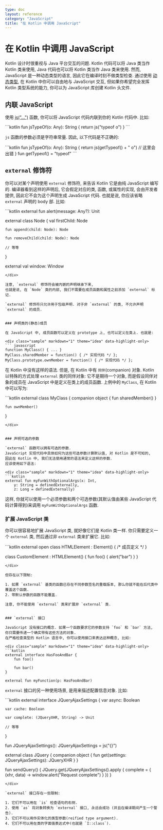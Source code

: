 ```yaml
---
type: doc
layout: reference
category: "JavaScript"
title: "在 Kotlin 中调用 JavaScript"
---
```


# 在 Kotlin 中调用 JavaScript

Kotlin 设计时很重视与 Java 平台交互的问题.
Kotlin 代码可以将 Java 类当作 Kotlin 类来使用, Java 代码也可以将 Kotlin 类当作 Java 类来使用.
然而, JavaScript 是一种动态类型的语言, 因此它在编译时刻不做类型检查.
通过使用 [动态类型](dynamic-type.html), 在 Kotlin 中你可以自由地与 JavaScript 交互,
但如果你希望完全发挥 Kotlin 类型系统的能力, 你可以为 JavaScript 库创建 Kotlin 头文件.


## 内联 JavaScript

使用 [js("...")](/api/latest/jvm/stdlib/kotlin.js/js.html) 函数, 你可以将 JavaScript 代码内联到你的 Kotlin 代码中.
比如:

<div class="sample" markdown="1" theme="idea" data-highlight-only>
```kotlin
fun jsTypeOf(o: Any): String {
    return js("typeof o")
}
```
</div>

`js` 函数的参数必须是字符串常量. 因此, 以下代码是不正确的:

<div class="sample" markdown="1" theme="idea" data-highlight-only>
```kotlin
fun jsTypeOf(o: Any): String {
    return js(getTypeof() + " o") // 这里会出错
}
fun getTypeof() = "typeof"
```
</div>


## `external` 修饰符

你可以对某个声明使用 `external` 修饰符, 来告诉 Kotlin 它是由纯 JavaScript 编写的.
编译器看到这样的声明后, 它会假定对应的类, 函数, 或属性的实现, 会由开发者提供, 因此它不会为这个声明生成 JavaScript 代码.
也就是说, 你应该省略 `external` 声明的 body 部. 比如:

<div class="sample" markdown="1" theme="idea" data-highlight-only>
```kotlin
external fun alert(message: Any?): Unit

external class Node {
    val firstChild: Node

    fun append(child: Node): Node

    fun removeChild(child: Node): Node

    // 等等
}

external val window: Window
```
</div>

注意, `external` 修饰符会被内嵌的声明继承下来,
也就是说, 在 `Node` 类的内部, 我们不需要在成员函数和属性之前添加 `external` 标记.

`external` 修饰符只允许用于包级声明. 对于非 `external` 的类, 不允许声明 `external` 的成员.


### 声明类的(静态)成员

在 JavaScript 中, 成员函数可以定义在 prototype 上, 也可以定义在类上. 也就是:

<div class="sample" markdown="1" theme="idea" data-highlight-only>
``` javascript
function MyClass() { ... }
MyClass.sharedMember = function() { /* 实现代码 */ };
MyClass.prototype.ownMember = function() { /* 实现代码 */ };
```
</div>

在 Kotlin 中没有这样的语法. 但是, 在 Kotlin 中有 `同伴`(companion) 对象.
Kotlin 以特殊的方式处理 `external` 类的同伴对象: 它不是期待一个对象, 而是假设同伴对象的成员在 JavaScript 中是定义在类上的成员函数.
上例中的 `MyClass`, 在 Kotlin 中可以写为:

<div class="sample" markdown="1" theme="idea" data-highlight-only>
```kotlin
external class MyClass {
    companion object {
        fun sharedMember()
    }

    fun ownMember()
}
```
</div>


### 声明可选的参数

`external` 函数可以拥有可选的参数.
JavaScript 实现代码中具体如何为这些可选参数计算默认值, 对 Kotlin 是不可知的,
因此在 Kotlin 中, 我们无法使用通常的语法来定义这样的参数.
应该使用如下语法:

<div class="sample" markdown="1" theme="idea" data-highlight-only>
```kotlin
external fun myFunWithOptionalArgs(x: Int,
    y: String = definedExternally,
    z: Long = definedExternally)
```
</div>

这样, 你就可以使用一个必须参数和两个可选参数(其默认值由某些 JavaScript 代码计算得到)来调用 `myFunWithOptionalArgs` 函数.


### 扩展 JavaScript 类

你可以很容易地扩展 JavaScript 类, 就好像它们是 Kotlin 类一样.
你只需要定义一个 `external` 类, 然后通过非 `external` 类来扩展它. 比如:

<div class="sample" markdown="1" theme="idea" data-highlight-only>
```kotlin
external open class HTMLElement : Element() {
    /* 成员定义 */
}

class CustomElement : HTMLElement() {
    fun foo() {
        alert("bar")
    }
}
```
</div>

但存在以下限制:

1. 如果 `external` 基类的函数已存在不同参数签名的重载版本, 那么你就不能在后代类中覆盖这个函数.
2. 带默认参数的函数不能覆盖.

注意, 你不能使用 `external` 类来扩展非 `external` 类.


### `external` 接口

JavaScript 没有接口的概念. 如果一个函数要求它的参数支持 `foo` 和 `bar` 方法, 你只需要传递一个确实带有这些方法的对象.
在严格检查类型的 Kotlin 语言中, 你可以使用接口来表达这种概念, 比如:

<div class="sample" markdown="1" theme="idea" data-highlight-only>
```kotlin
external interface HasFooAndBar {
    fun foo()

    fun bar()
}

external fun myFunction(p: HasFooAndBar)
```
</div>

`external` 接口的另一种使用场景, 是用来描述配置信息对象. 比如:

<div class="sample" markdown="1" theme="idea" data-highlight-only auto-indent="false">
```kotlin
external interface JQueryAjaxSettings {
    var async: Boolean

    var cache: Boolean

    var complete: (JQueryXHR, String) -> Unit

    // 等等
}

fun JQueryAjaxSettings(): JQueryAjaxSettings = js("{}")

external class JQuery {
    companion object {
        fun get(settings: JQueryAjaxSettings): JQueryXHR
    }
}

fun sendQuery() {
    JQuery.get(JQueryAjaxSettings().apply {
        complete = { (xhr, data) ->
            window.alert("Request complete")
        }
    })
}
```
</div>

`external` 接口存在一些限制:

1. 它们不可以用在 `is` 检查语句的右侧.
2. 使用 `as` 将对象转换为 `external` 接口, 永远会成功 (并且在编译期间产生一个警告).
3. 它们不可以用作实体化的类型参数(reified type argument).
4. 它们不可以用在类的字面值表达式中(也就是 `I::class`).

